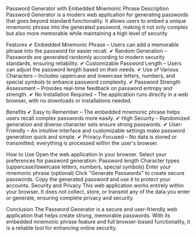 Password Generator with Embedded Mnemonic Phrase
Description
Password Generator is a modern web application for generating passwords that goes beyond standard functionality. It allows users to embed a unique mnemonic phrase into the generated password, making it not only complex but also more memorable while maintaining a high level of security.

Features
✔ Embedded Mnemonic Phrase – Users can add a memorable phrase into the password for easier recall.
✔ Random Generation – Passwords are generated randomly according to modern security standards, ensuring reliability.
✔ Customizable Password Length – Users can adjust the password length based on their needs.
✔ Use of Various Characters – Includes uppercase and lowercase letters, numbers, and special symbols to enhance password complexity.
✔ Password Strength Assessment – Provides real-time feedback on password entropy and strength.
✔ No Installation Required – The application runs directly in a web browser, with no downloads or installations needed.

Benefits
✔ Easy to Remember – The embedded mnemonic phrase helps users recall complex passwords more easily.
✔ High Security – Randomized generation and diverse character sets ensure strong passwords.
✔ User-Friendly – An intuitive interface and customizable settings make password generation quick and simple.
✔ Privacy-Focused – No data is stored or transmitted; everything is processed within the user's browser.

How to Use
Open the web application in your browser.
Select your preferences for password generation:
Password length
Character types (uppercase/lowercase letters, numbers, special symbols)
Enter your mnemonic phrase (optional)
Click "Generate Passwords" to create secure passwords.
Copy the generated password and use it to protect your accounts.
Security and Privacy
This web application works entirely within your browser. It does not collect, store, or transmit any of the data you enter or generate, ensuring complete privacy and security.

Conclusion
The Password Generator is a secure and user-friendly web application that helps create strong, memorable passwords. With its embedded mnemonic phrase feature and full browser-based functionality, it is a reliable tool for enhancing online security.
